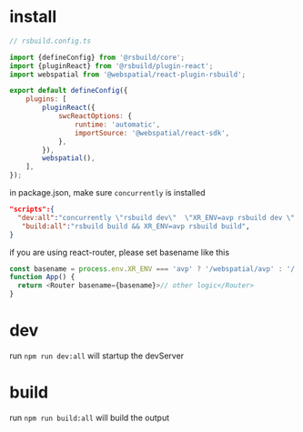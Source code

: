 # install

```js
// rsbuild.config.ts

import {defineConfig} from '@rsbuild/core';
import {pluginReact} from '@rsbuild/plugin-react';
import webspatial from '@webspatial/react-plugin-rsbuild';

export default defineConfig({
    plugins: [
        pluginReact({
            swcReactOptions: {
                runtime: 'automatic',
                importSource: '@webspatial/react-sdk',
            },
        }),
        webspatial(),
    ],
});

```

in package.json, make sure `concurrently` is installed

```json
"scripts":{
  "dev:all":"concurrently \"rsbuild dev\"  \"XR_ENV=avp rsbuild dev \" ",
   "build:all":"rsbuild build && XR_ENV=avp rsbuild build",
}
```

if you are using react-router, please set basename like this

```js
const basename = process.env.XR_ENV === 'avp' ? '/webspatial/avp' : '/'
function App() {
  return <Router basename={basename}>// other logic</Router>
}
```

# dev

run `npm run dev:all` will startup the devServer

# build

run `npm run build:all` will build the output
